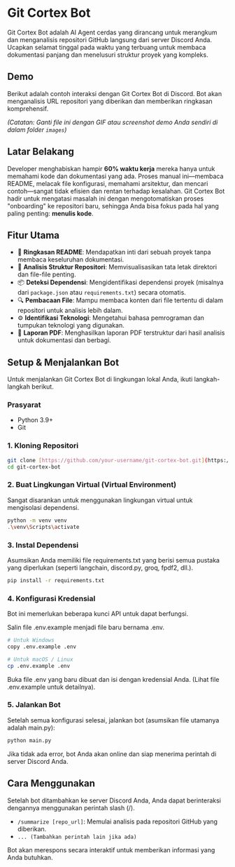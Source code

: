 # Git Cortex Bot

Git Cortex Bot adalah AI Agent cerdas yang dirancang untuk merangkum dan menganalisis repositori GitHub langsung dari server Discord Anda. Ucapkan selamat tinggal pada waktu yang terbuang untuk membaca dokumentasi panjang dan menelusuri struktur proyek yang kompleks.

## Demo

Berikut adalah contoh interaksi dengan Git Cortex Bot di Discord. Bot akan menganalisis URL repositori yang diberikan dan memberikan ringkasan komprehensif.

*(Catatan: Ganti file ini dengan GIF atau screenshot demo Anda sendiri di dalam folder `images`)*

## Latar Belakang

Developer menghabiskan hampir **60% waktu kerja** mereka hanya untuk memahami kode dan dokumentasi yang ada. Proses manual ini—membaca README, melacak file konfigurasi, memahami arsitektur, dan mencari contoh—sangat tidak efisien dan rentan terhadap kesalahan. Git Cortex Bot hadir untuk mengatasi masalah ini dengan mengotomatiskan proses "onboarding" ke repositori baru, sehingga Anda bisa fokus pada hal yang paling penting: **menulis kode**.

## Fitur Utama

- 📄 **Ringkasan README**: Mendapatkan inti dari sebuah proyek tanpa membaca keseluruhan dokumentasi.
- 📂 **Analisis Struktur Repositori**: Memvisualisasikan tata letak direktori dan file-file penting.
- 📦 **Deteksi Dependensi**: Mengidentifikasi dependensi proyek (misalnya dari `package.json` atau `requirements.txt`) secara otomatis.
- 🔍 **Pembacaan File**: Mampu membaca konten dari file tertentu di dalam repositori untuk analisis lebih dalam.
- ⚙️ **Identifikasi Teknologi**: Mengetahui bahasa pemrograman dan tumpukan teknologi yang digunakan.
- 📝 **Laporan PDF**: Menghasilkan laporan PDF terstruktur dari hasil analisis untuk dokumentasi dan berbagi.

## Setup & Menjalankan Bot

Untuk menjalankan Git Cortex Bot di lingkungan lokal Anda, ikuti langkah-langkah berikut.

### Prasyarat

- Python 3.9+
- Git

### 1. Kloning Repositori

```bash
git clone [https://github.com/your-username/git-cortex-bot.git](https://github.com/your-username/git-cortex-bot.git)
cd git-cortex-bot
```

### 2. Buat Lingkungan Virtual (Virtual Environment)
Sangat disarankan untuk menggunakan lingkungan virtual untuk mengisolasi dependensi.

```bash
python -m venv venv
.\venv\Scripts\activate
```

### 3. Instal Dependensi
Asumsikan Anda memiliki file requirements.txt yang berisi semua pustaka yang diperlukan (seperti langchain, discord.py, groq, fpdf2, dll.).

```bash
pip install -r requirements.txt
```

### 4. Konfigurasi Kredensial
Bot ini memerlukan beberapa kunci API untuk dapat berfungsi.

Salin file .env.example menjadi file baru bernama .env.

```bash
# Untuk Windows
copy .env.example .env

# Untuk macOS / Linux
cp .env.example .env
```
Buka file .env yang baru dibuat dan isi dengan kredensial Anda. (Lihat file .env.example untuk detailnya).

### 5. Jalankan Bot
Setelah semua konfigurasi selesai, jalankan bot (asumsikan file utamanya adalah main.py):
```bash
python main.py
```
Jika tidak ada error, bot Anda akan online dan siap menerima perintah di server Discord Anda.

## Cara Menggunakan
Setelah bot ditambahkan ke server Discord Anda, Anda dapat berinteraksi dengannya menggunakan perintah slash (/).

- `/summarize [repo_url]`: Memulai analisis pada repositori GitHub yang diberikan.
- `... (Tambahkan perintah lain jika ada)`

Bot akan merespons secara interaktif untuk memberikan informasi yang Anda butuhkan.
